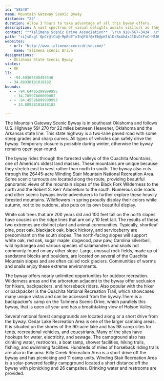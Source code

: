 ```yaml
---
id: "58540"
name: Mountain Gateway Scenic Byway
distance: "22"
duration: Allow 3 hours to take advantage of all this byway offers.
description: A vast spectrum of visual delights awaits visitors as they travel along this lofty highway. Vista points provide an array of views from the shades of green in the foreground trees to the blue haze in the distant mountain slopes. Large fields of rock and gnarled trees created by winter winds and ice give testimony to the harsh environment the early settlers experienced on these mountains. Enjoy the sweeping sights and sounds among some of the highest points Oklahoma has to offer.
contact: "**Talimena Scenic Drive Association**  \r\n 918-567-3434  \r\n [Send E-mail](mailto:tsd@talihinacc.com )  \r\n\r\n**US Forest Service--Ouachita**  \r\n 918-653-2991  \r\n\r\n"
path: "si}sExgl`QpCr@tCb@~MpBdE^xIh@fGf@rEh@pKlAlDrBxAhAxClDvDtFxC~HlDhNxCzJ|AbDlEpGpJbHxCjBvHxGdNnPzGnKdEdFzBzB~EnDtF|ChFnBxEbBtEhArFx@bj@~Gn]xEfIx@bB@j\\iGvMsBzW{Ex@KjB?pCr@~@x@hCzDrArDHpDR`DdAzGN~B?bIHlG~@~Fl@~BrCnGhAvAzBtBfDdBbDfA`Hh@znAi@tO{Ap[mE`KDvVf@hDGjIs@`pAaPdFe@zB?hDXxCx@vEzBfGxDjMxKrCjApDb@hAA|Ea@rC_AnCcBlCaDfE}Kd@qBn@{DXwFxAyb@lA}IlKqXhByDlEsE~Ay@nLsD~BWzBAxAd@dCrArA~@~OdRtIpEtAJrAKxe@mLlC_AdDaB`DyBtAyAdGmIvF}PnGiTrBuKpDca@hG}VxAqNHuJuAo\\EmFDuOd@mb@RaFb@wF^mD~@uFnCmK|@_ClCwFhI{OzEaIpIgMlEiHdMcXbGgJnBaCtMsN`EyD|CiDtFeHvQiYpQ_X`DqFrC}GbCaJdM{t@h@aHHuB@}DKaGcCeVc@_FKsEP{JpEghA~@gm@E{C_@yJ_@eFcAuImAuImHeb@cDqT]wDOmDWmXCaMHyGtB{SVsDd@qMDy`@K{Qd@mOj@oK`DkZ"
websites:
  - url: "http://www.talimenascenicdrive.com/"
    name: Talimena Scenic Drive
designations:
  - Oklahoma State Scenic Byway
states:
  - OK
ll:
  - -94.60364545454546
  - 34.88938181818182
bounds:
  - - -94.64465299999995
    - 34.70507800000007
  - - -94.45526899999993
    - 34.88938181818182

---
```


The Mountain Gateway Scenic Byway is in southeast Oklahoma and follows U.S. Highway 59/ 270 for 22 miles between Heavener, Oklahoma and the Arkansas state line. This state highway is a two-lane paved road with some steep grades and sharp curves. All types of vehicles can safely drive the byway. Temporary closure is possible during winter, otherwise the byway remains open year-round.

The byway rides through the forested valleys of the Ouachita Mountains, one of America's oldest land masses. These mountains are unique because they stretch east to west rather than north to south. The byway also cuts through the 26445-acre Winding Stair Mountain National Recreation Area. Some scenic turnouts are located along the route, providing beautiful panoramic views of the mountain slopes of the Black Fork Wilderness to the north and the Robert S. Kerr Arboretum to the south. Numerous side roads and other scenic byways invite adventurers to further explore these heavily forested mountains. Wildflowers in spring proudly display their colors while autumn, not to be outdone, also puts on its own beautiful display.

White oak trees that are 200 years old and 100 feet tall on the north slopes have cousins on the ridge lines that are only 10 feet tall. The results of these two extremes are distinct plant and animal communities. Typically, shortleaf pine, post oak, blackjack oak, black hickory, and serviceberry are predominant on the south slopes. The north-facing slopes will support white oak, red oak, sugar maple, dogwood, paw paw, Carolina silverbell, wild hydrangea and various species of salamanders and snails not commonly found on any other slope. Large, unusual rock fields, made up of sandstone blocks and boulders, are located on several of the Ouachita Mountain slopes and are often called rock glaciers. Communities of worms and snails enjoy these extreme environments.

The byway offers nearly unlimited opportunities for outdoor recreation. Wilderness areas and the arboretum adjacent to the byway offer seclusion for hikers, backpackers, and horseback riders. Also popular with the hiker or backpacker is the Ouachita National Recreation Trail, which showcases many unique vistas and can be accessed from the byway.There is a backpacker's camp on the Talimena Scenic Drive, which parallels this byway, that is open all year and has a breathtaking view of Holson Valley.

Several national forest campgrounds are located along or a short drive from the byway. Cedar Lake Recreation Area is one of the larger camping areas. It is situated on the shores of the 90-acre lake and has 98 camp sites for tents, recreational vehicles, and equestrians. Many of the sites have hookups for water, electricity, and sewage. The campground also has drinking water, restrooms, a boat ramp, shower facilities, hiking trails, fishing, and swimming facilities. Hundreds of miles of horseback riding trails are also in the area. Billy Creek Recreation Area is a short drive off the byway and has picnicking and 11 camp units. Winding Stair Recreation Area is a solar-powered facility campground located a short distance off the byway with picnicking and 26 campsites. Drinking water and restrooms are provided.
